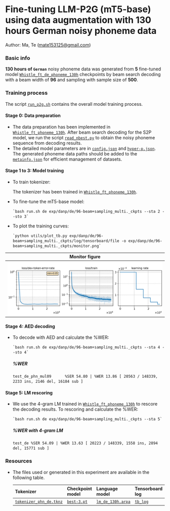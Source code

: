 # Fine-tuning LLM-P2G (mT5-base) using data augmentation with 130 hours German noisy phoneme data
Author: Ma, Te (mate153125@gmail.com)
### Basic info

__130 hours of `German`__ noisy phoneme data was generated from __5__ fine-tuned model [`Whistle_ft_de_phoneme_130h`](../../../Crosslingual/de/Whistle_ft_phoneme_130h/readme.md) checkpoints by beam search decoding with a beam width of __96__ and sampling with sample size of __500__. 


### Training process

The script [`run_p2g.sh`](../../../../run_p2g.sh) contains the overall model training process.

#### Stage 0: Data preparation
* The data preparation has been implemented in [`Whistle_ft_phoneme_130h`](../../../Crosslingual/de/Whistle_ft_phoneme_130h/readme.md). After beam search decoding for the S2P model, we run the script [`read_nbest.py`](../../../../local/read_nbest.py) to obtain the noisy phoneme sequence from decoding results.
* The detailed model parameters are in [`config.json`](config.json) and [`hyper-p.json`](hyper-p.json). The generated phoneme data paths should be added to the [`metainfo.json`](../../../data/metainfo.json) for efficient management of datasets.

#### Stage 1 to 3: Model training


* To train tokenizer:

   The tokenizer has been trained in [`Whistle_ft_phoneme_130h`](../../../Crosslingual/de/Whistle_ft_phoneme_130h/readme.md).

* To fine-tune the mT5-base model:

      `bash run.sh de exp/danp/de/96-beam+sampling_multi._ckpts --sta 2 --sto 3`
* To plot the training curves:

      `python utils/plot_tb.py exp/danp/de/96-beam+sampling_multi._ckpts/log/tensorboard/file -o exp/danp/de/96-beam+sampling_multi._ckpts/monitor.png`

|    Monitor figure   |
|:-----------------------:|
|![tb-plot](./monitor.png)|

#### Stage 4: AED decoding
* To decode with AED and calculate the %WER:

      `bash run.sh de exp/danp/de/96-beam+sampling_multi._ckpts --sta 4 --sto 4`

   ##### %WER
   ```
   test_de_phn_mul09      %SER 54.80 | %WER 13.86 [ 20563 / 148339, 2233 ins, 2146 del, 16184 sub ]
   ```

#### Stage 5: LM rescoring

* We use the 4-gram LM trained in [`Whistle_ft_phoneme_130h`](../../../Crosslingual/de/Whistle_ft_phoneme_130h/readme.md) to rescore the decoding results.
To rescoring and calculate the %WER:

      `bash run.sh de exp/danp/de/96-beam+sampling_multi._ckpts --sta 5`

   ##### %WER with 4-gram LM
   ```
   test_de %SER 54.09 | %WER 13.63 [ 20223 / 148339, 1558 ins, 2894 del, 15771 sub ]
   ```

### Resources
* The files used or generated in this experiment are available in the following table.

    | Tokenizer | Checkpoint model | Language model | Tensorboard log |
   | ----------- | ----------- | ----------- | ----------- |
   |  [`tokenizer_phn_de.tknz`](http://cat-ckpt.oss-cn-beijing.aliyuncs.com/cat-multilingual/cv-lang10/dict/de/tokenizer_phn_de.tknz?OSSAccessKeyId=LTAI5tF9KeigLW4UoLbK9vnJ&Expires=1780655530&Signature=sZpxg5fqgb7x7mBiO41eASYDm1A%3D) | [`best-3.pt`](http://cat-ckpt.oss-cn-beijing.aliyuncs.com/cat-multilingual/llm-p2g/exp/de/96-beam%2Bsampling_multi._ckpts_best-3.pt?OSSAccessKeyId=LTAI5tF9KeigLW4UoLbK9vnJ&Expires=2064491774&Signature=KMYSvvQr661f4aywCjOc7vhLLb4%3D) | [`lm_de_130h.arpa`](http://cat-ckpt.oss-cn-beijing.aliyuncs.com/cat-multilingual/cv-lang10/dict/de/lm_de_130h_4gram.arpa?OSSAccessKeyId=LTAI5tF9KeigLW4UoLbK9vnJ&Expires=2064482365&Signature=d9O7zLIJ1mGmhoXSYo9Vd0i1UDQ%3D) | [`tb_log`](http://cat-ckpt.oss-cn-beijing.aliyuncs.com/cat-multilingual/llm-p2g/exp/de/tb_log_96-beam%2Bsampling_multi._ckpts.tar.gz?OSSAccessKeyId=LTAI5tF9KeigLW4UoLbK9vnJ&Expires=2064491797&Signature=BBmsAExTsMDVCrvtvKS7EMzbEnI%3D) |

